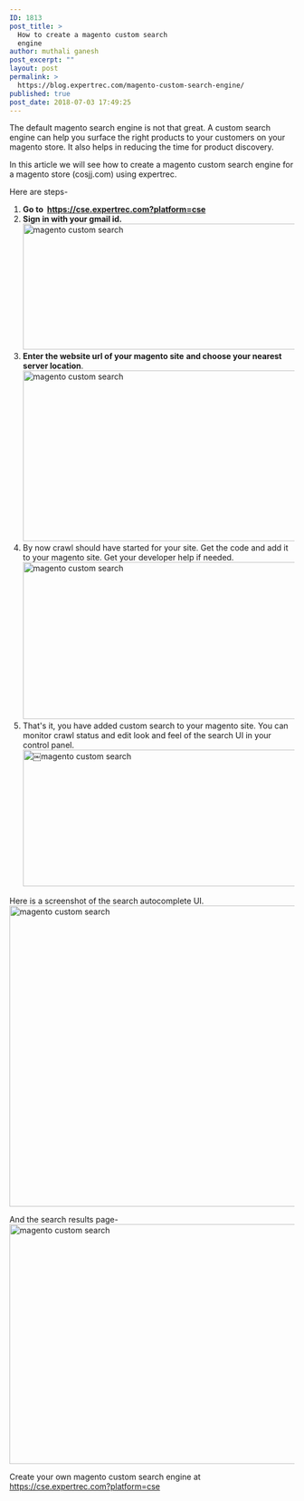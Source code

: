 ```yaml
---
ID: 1813
post_title: >
  How to create a magento custom search
  engine
author: muthali ganesh
post_excerpt: ""
layout: post
permalink: >
  https://blog.expertrec.com/magento-custom-search-engine/
published: true
post_date: 2018-07-03 17:49:25
---
```

The default magento search engine is not that great. A custom search engine can help you surface the right products to your customers on your magento store. It also helps in reducing the time for product discovery.

In this article we will see how to create a magento custom search engine for a magento store (cosjj.com) using expertrec.

Here are steps-
<ol>
 	<li><strong>Go to  <a href="https://cse.expertrec.com?platform=cse" target="_blank" rel="noopener">https://cse.expertrec.com?platform=cse</a> </strong></li>
 	<li><strong>Sign in with your gmail id.</strong><img src="https://blog.expertrec.com/wp-content/uploads/2018/07/mixmax1-1.png" alt="magento custom search" width="566" height="222" class="wp-image-1815 aligncenter" /></li>
 	<li><strong>Enter the website url of your magento site</strong> <strong>and choose your nearest server location</strong>.<img src="https://blog.expertrec.com/wp-content/uploads/2018/07/mixmax2-1.png" alt="magento custom search" width="565" height="301" class="aligncenter wp-image-1816" /></li>
 	<li>By now crawl should have started for your site. Get the code and add it to your magento site. Get your developer help if needed. <img src="https://blog.expertrec.com/wp-content/uploads/2018/07/mixmax-code.png" alt="magento custom search" width="513" height="277" class="aligncenter wp-image-1817" /></li>
 	<li>That's it, you have added custom search to your magento site. You can monitor crawl status and edit look and feel of the search UI in your control panel.<img src="https://blog.expertrec.com/wp-content/uploads/2018/07/mixmax-dashboard.png" alt="￼magento custom search" width="594" height="241" class="aligncenter wp-image-1819" /></li>
</ol>
Here is a screenshot of the search autocomplete UI.<img src="https://blog.expertrec.com/wp-content/uploads/2018/07/avengers-1.png" alt="magento custom search" width="592" height="531" class="aligncenter wp-image-1818 size-full" />

And the search results page-<img src="https://blog.expertrec.com/wp-content/uploads/2018/07/avengers-listing.png" alt="magento custom search" width="601" height="423" class="aligncenter wp-image-1820" />

Create your own magento custom search engine at <a href="https://cse.expertrec.com?platform=cse" target="_blank" rel="noopener">https://cse.expertrec.com?platform=cse</a>